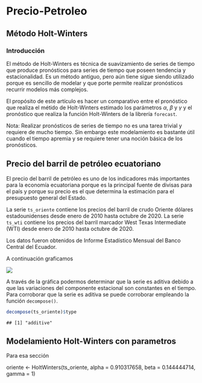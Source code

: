 # Precio-Petroleo

## Método Holt-Winters

### Introducción
El método de Holt-Winters es técnica de suavizamiento de series de tiempo que produce pronósticos para series de tiempo que poseen tendencia y estacionalidad. 
Es un método antiguo, pero aún tiene sigue siendo utilizado porque es sencillo de modelar y que porte permite realizar pronósticos recurrir modelos más complejos.

El propósito de este artículo es hacer un comparativo entre el pronóstico que realiza el métido de Holt-Winters estimado los parámetros $\alpha$, $\beta$ y $\gamma$ y el pronóstico que realiza la función Holt-Winters de la librería `forecast`.

Nota: Realizar pronósticos de series de tiempo no es una tarea trivial y requiere de mucho tiempo. Sin embargo este modelamiento es bastante útil cuando el tiempo apremia y se requiere tener una noción básica de los pronósticos.

## Precio del barril de petróleo ecuatoriano
El precio del barril de petróleo es uno de los indicadores más importantes para la economía ecuatoriana porque es la principal fuente de divisas para el país y porque su precio es el que determina la estimación para el presupuesto general del Estado.

La serie `ts_oriente` contiene los precios del barril de crudo Oriente dólares estadounidenses desde enero de 2010 hasta octubre de 2020. La serie `ts_wti` contiene los precios del barril marcador West Texas Intermediate (WTI) desde enero de 2010 hasta octubre de 2020.

Los datos fueron obtenidos de Informe Estadístico Mensual del Banco Central del Ecuador.

A continuación graficamos 





<img src="Pronóstico-del-Precio-del-Petróleo_files/figure-html/grafica descomposicion de la serie-1.png" style="display: block; margin: auto;" />

A través de la gráfica podermos determinar que la serie es aditiva debido a que las variaciones del componente estacional son constantes en el tiempo. Para corroborar que la serie es aditiva se puede corroborar empleando la función `decompose()`. 


```r
decompose(ts_oriente)$type
```

```
## [1] "additive"
```

## Modelamiento Holt-Winters con parametros
Para esa sección 

oriente <- HoltWinters(ts_oriente, alpha = 0.910317658, 
                       beta = 0.144444714, gamma = 1)

